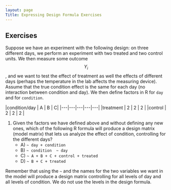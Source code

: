 ```yaml
---
layout: page
Title: Expressing Design Formula Exercises
---
```


## Exercises

Suppose we have an experiment with the following design: on three different days, we perform an experiment with two treated and two control units. We then measure some outcome $$Y_i$$, and we want to test the effect of treatment as well the effects of different days (perhaps the temperature in the lab affects the measuring device). Assume that the true condition effect is the same for each day (no interaction between condition and day). We then define factors in R for `day` and for `condition`.


|condition/day |  A |  B  | C|
|---|---|---|---|---|
|treatment    |  2 |   2 |   2 |
|control    |  2 |   2 |  2 |

1. Given the factors we have defined above and without defining any new ones, which of the following R formula will produce a design matrix (model matrix) that lets us analyze the effect of condition, controlling for the different days?
    - A) `~ day + condition` 
    - B) `~ condition  ~ day` 
    - C) `~ A + B + C + control + treated`  
    - D) `~ B + C + treated`
    


Remember that using the `~` and the names for the two variables we want in the model will produce a design matrix controlling for all levels of day and all levels of condition. We do not use the levels in the design formula.
